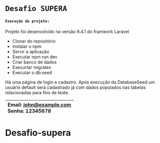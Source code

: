 # `Desafio SUPERA`

#### `Execução do projeto:`

Projeto foi desenvolvido na versão 9.4.1 do framwork Laravel

* Clonar do repositório
* Instalar o npm
* Servir a aplicação
* Executar npm run dev
* Criar banco de dados
* Execurtar migrates
* Executar o db:seed

Há uma página de login e cadastro. Após execução da DatabaseSeed um usuário default será cadastrado já com dados populados nas tabelas relacionadas para fins de teste.

| Email: john@example.com<br />Senha: 12345678 |
| :------------------------------------------- |
# Desafio-supera
